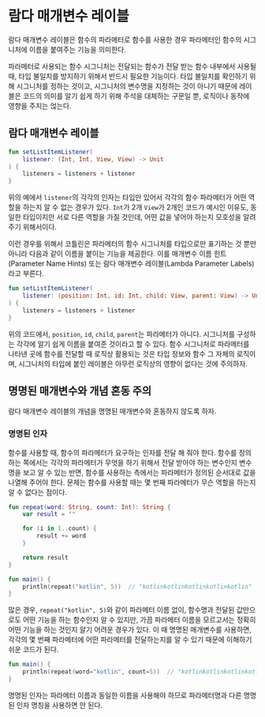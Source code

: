 # 람다 매개변수 레이블

람다 매개변수 레이블은 함수의 파라메터로 함수를 사용한 경우 파라메터인 함수의 시그니처에 이름을 붙여주는 기능을 의미한다.

파라메터로 사용되는 함수 시그니처는 전달되는 함수가 전달 받는 함수 내부에서 사용될 때, 타입 불일치를 방지하기 위해서 반드시 필요한 기능이다. 타입 불일치를 확인하기 위해 시그니처를 정하는 것이고, 시그니처의 변수명을 지정하는 것이 아니기 때문에 레이블은 코드의 의미를 알기 쉽게 하기 위해 주석을 대체하는 구문일 뿐, 로직이나 동작에 영향을 주지는 얺는다.

## 람다 매개변수 레이블

```kotlin
fun setListItemListener(
    listener: (Int, Int, View, View) -> Unit
) {
    listeners = listeners + listener
}
```

위의 예에서 `listener`의 각각의 인자는 타입만 있어서 각각의 함수 파라메터가 어떤 역할을 하는지 알 수 없는 경우가 있다. `Int`가 2개 `View`가 2개인 코드가 예시인 이유도, 동일한 타입이지만 서로 다른 역할을 가질 것인데, 어떤 값을 넣어야 하는지 모호성을 알려주기 위해서이다.

이런 경우를 위해서 코틀린은 파라메터의 함수 시그니처를 타입으로만 표기하는 것 뿐만 아니라 다음과 같이 이름을 붙이는 기능을 제공한다. 이를 매개변수 이름 힌트(Parameter Name Hints) 또는 람다 매개변수 레이블(Lambda Parameter Labels)라고 부른다.

```kotlin
fun setListItemListener(
    listener: (position: Int, id: Int, child: View, parent: View) -> Unit
) {
    listeners = listeners + listener
}
```

위의 코드에서, `position`, `id`, `child`, `parent`는 파라메터가 아니다. 시그니처를 구성하는 각각에 알기 쉽게 이름을 붙여준 것이라고 할 수 있다. 함수 시그니처로 파라메터를 나타낸 곳에 함수를 전달할 때 로직상 활용되는 것은 타입 정보와 함수 그 자체의 로직이며, 시그니처의 타입에 붙인 레이블은 아무런 로직상의 영향이 없다는 것에 주의하자.

## 명명된 매개변수와 개념 혼동 주의

람다 매개변수 레이블의 개념을 명명된 매개변수와 혼동하지 않도록 하자.

### 명명된 인자

함수를 사용할 때, 함수의 파라메터가 요구하는 인자를 전달 해 줘야 한다. 함수를 정의하는 쪽에서는 각각의 파라메터가 무엇을 하기 위해서 전달 받아야 하는 변수인지 변수명을 보고 알 수 있는 반면, 함수를 사용하는 측에서는 파라메터가 정의된 순서대로 값을 나열해 주어야 한다. 문제는 함수를 사용할 때는 몇 번째 파라메터가 무슨 역할을 하는지 알 수 없다는 점이다.

```kotlin
fun repeat(word: String, count: Int): String {
    var result = ""

    for (i in 1..count) {
        result += word
    }

    return result
}

fun main() {
    println(repeat("kotlin", 5))  // "kotlinkotlinkotlinkotlinkotlin"
}
```

많은 경우, `repeat("kotlin", 5)`와 같이 파라메터 이름 없이, 함수명과 전달된 값만으로도 어떤 기능을 하는 함수인지 알 수 있지만, 가끔 파라메터 이름을 모르고서는 정확히 어떤 기능을 하는 것인지 알기 어려운 경우가 있다. 이 때 명명된 매개변수를 사용하면, 각각의 몇 번째 파라메터에 어떤 파라메터를 전달하는지를 알 수 있기 때문에 이해하기 쉬운 코드가 된다.

```kotlin
fun main() {
    println(repeat(word="kotlin", count=5))  // "kotlinkotlinkotlinkotlinkotlin"
}
```

명명된 인자는 파라메터 이름과 동일한 이름을 사용해야 하므로 파라메터명과 다른 명명된 인자 명칭을 사용하면 안 된다.
